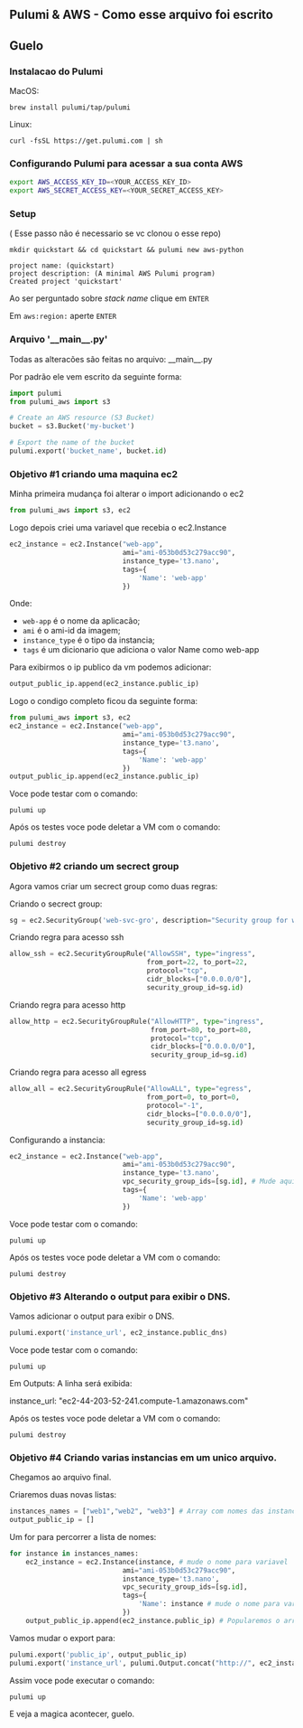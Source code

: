 ## Pulumi & AWS - Como esse arquivo foi escrito
## Guelo
### Instalacao do Pulumi

MacOS: 
```
brew install pulumi/tap/pulumi
```

Linux:
```
curl -fsSL https://get.pulumi.com | sh
```

### Configurando Pulumi para acessar a sua conta AWS

```bash
export AWS_ACCESS_KEY_ID=<YOUR_ACCESS_KEY_ID> 
export AWS_SECRET_ACCESS_KEY=<YOUR_SECRET_ACCESS_KEY>
```

### Setup 

( Esse passo não é necessario se vc clonou o esse repo)

```
mkdir quickstart && cd quickstart && pulumi new aws-python
```

```
project name: (quickstart)
project description: (A minimal AWS Pulumi program)
Created project 'quickstart'
```

Ao ser perguntado sobre *stack name* clique em `ENTER`

Em `aws:region:` aperte  `ENTER` 

### Arquivo '\_\_main__.py'

Todas as alteracões são feitas no arquivo: \_\_main__.py 

Por padrão ele vem escrito da seguinte forma:

```python
import pulumi
from pulumi_aws import s3

# Create an AWS resource (S3 Bucket)
bucket = s3.Bucket('my-bucket')

# Export the name of the bucket
pulumi.export('bucket_name', bucket.id)
```

### Objetivo #1 criando uma maquina ec2

Minha primeira mudança foi alterar o import adicionando o ec2 

```python
from pulumi_aws import s3, ec2
```
Logo depois criei uma variavel que recebia o ec2.Instance 

```python
ec2_instance = ec2.Instance("web-app",
                            ami="ami-053b0d53c279acc90",
                            instance_type='t3.nano',
                            tags={
                                'Name': 'web-app'
                            })
```

Onde: 
- `web-app` é o nome da aplicacão;
- `ami` é o ami-id da imagem;
- `instance_type` é o tipo da instancia;
- `tags` é um dicionario que adiciona o valor Name como web-app

Para exibirmos o ip publico da vm podemos adicionar:

```python
output_public_ip.append(ec2_instance.public_ip)
```

Logo o condigo completo ficou da seguinte forma:

```python
from pulumi_aws import s3, ec2
ec2_instance = ec2.Instance("web-app",
                            ami="ami-053b0d53c279acc90",
                            instance_type='t3.nano',
                            tags={
                                'Name': 'web-app'
                            })
output_public_ip.append(ec2_instance.public_ip)
```
Voce pode testar com o comando:
```shell
pulumi up
```

Após os testes voce pode deletar a VM com o comando:
```shell
pulumi destroy 
```

### Objetivo #2 criando um secrect group

Agora vamos criar um secrect group como duas regras:

Criando o secrect group:

```python
sg = ec2.SecurityGroup('web-svc-gro', description="Security group for web service")
```

Criando regra para acesso ssh
```python
allow_ssh = ec2.SecurityGroupRule("AllowSSH", type="ingress", 
                                  from_port=22, to_port=22, 
                                  protocol="tcp", 
                                  cidr_blocks=["0.0.0.0/0"], 
                                  security_group_id=sg.id)
```

Criando regra para acesso http
```python
allow_http = ec2.SecurityGroupRule("AllowHTTP", type="ingress",
                                   from_port=80, to_port=80,
                                   protocol="tcp",
                                   cidr_blocks=["0.0.0.0/0"], 
                                   security_group_id=sg.id)
```

Criando regra para acesso all egress
```python
allow_all = ec2.SecurityGroupRule("AllowALL", type="egress",
                                  from_port=0, to_port=0,
                                  protocol="-1",
                                  cidr_blocks=["0.0.0.0/0"],
                                  security_group_id=sg.id)
```
Configurando a instancia:

```python
ec2_instance = ec2.Instance("web-app",
                            ami="ami-053b0d53c279acc90",
                            instance_type='t3.nano',
                            vpc_security_group_ids=[sg.id], # Mude aqui
                            tags={
                                'Name': 'web-app'
                            })
```
Voce pode testar com o comando:
```shell
pulumi up
```

Após os testes voce pode deletar a VM com o comando:
```shell
pulumi destroy 
```
### Objetivo #3 Alterando o output para exibir o DNS.

Vamos adicionar o output para exibir o DNS.

```python
pulumi.export('instance_url', ec2_instance.public_dns)
```

Voce pode testar com o comando:
```shell
pulumi up
```

Em Outputs:
A linha será exibida:

instance_url: "ec2-44-203-52-241.compute-1.amazonaws.com"

Após os testes voce pode deletar a VM com o comando:
```shell
pulumi destroy 
```

### Objetivo #4 Criando varias instancias em um unico arquivo.

Chegamos ao arquivo final.

Criaremos duas novas listas:
```python
instances_names = ["web1","web2", "web3"] # Array com nomes das instancias
output_public_ip = []
```

Um for para percorrer a lista de nomes:
```python
for instance in instances_names:
    ec2_instance = ec2.Instance(instance, # mude o nome para variavel
                            ami="ami-053b0d53c279acc90",
                            instance_type='t3.nano',
                            vpc_security_group_ids=[sg.id],
                            tags={
                                'Name': instance # mude o nome para variavel
                            })
    output_public_ip.append(ec2_instance.public_ip) # Popularemos o array com ip publico de cada instancia
```

Vamos mudar o export para:
```python
pulumi.export('public_ip', output_public_ip)
pulumi.export('instance_url', pulumi.Output.concat("http://", ec2_instance.public_dns ))
```

Assim voce pode executar o comando:
```shell
pulumi up
```

E veja a magica acontecer, guelo.
